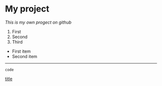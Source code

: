 # My project
*This is my own progect on github*
1. First
2. Second
3. Third
- First item
- Second item
- - -
`code`

[title](https://www.example.com)

